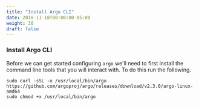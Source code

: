 ```yaml
---
title: "Install Argo CLI"
date: 2018-11-18T00:00:00-05:00
weight: 30
draft: false
---
```


### Install Argo CLI

Before we can get started configuring `argo` we'll need to first install the
command line tools that you will interact with. To do this run the following.

```
sudo curl -sSL -o /usr/local/bin/argo https://github.com/argoproj/argo/releases/download/v2.3.0/argo-linux-amd64
sudo chmod +x /usr/local/bin/argo
```

